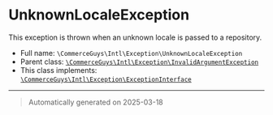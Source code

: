 
# UnknownLocaleException

This exception is thrown when an unknown locale is passed to a repository.



* Full name: `\CommerceGuys\Intl\Exception\UnknownLocaleException`
* Parent class: [`\CommerceGuys\Intl\Exception\InvalidArgumentException`](./InvalidArgumentException.md)
* This class implements:
[`\CommerceGuys\Intl\Exception\ExceptionInterface`](./ExceptionInterface.md)






***
> Automatically generated on 2025-03-18
